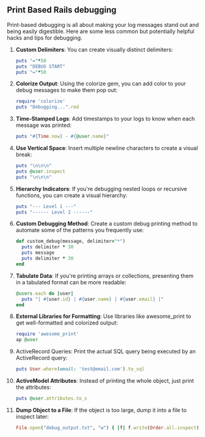 ## Print Based Rails debugging

Print-based debugging is all about making your log messages stand out and being easily digestible. Here are some less common but potentially helpful hacks and tips for debugging.

1. **Custom Delimiters**: You can create visually distinct delimiters:
   
   ```ruby
   puts "="*50
   puts "DEBUG START"
   puts "="*50
   ```
2. **Colorize Output**: Using the colorize gem, you can add color to your debug messages to make them pop out:
   
   ```ruby
   require 'colorize'
   puts "Debugging...".red
   ```

3. **Time-Stamped Logs**: Add timestamps to your logs to know when each message was printed:

   ```ruby
   puts "#{Time.now} - #{@user.name}"
   ```

4. **Use Vertical Space**: Insert multiple newline characters to create a visual break:

   ```ruby
   puts "\n\n\n"
   puts @user.inspect
   puts "\n\n\n"
   ```

5. **Hierarchy Indicators**: If you're debugging nested loops or recursive functions, you can create a visual hierarchy:

   ```ruby
   puts "--- Level 1 ---"
   puts "------ Level 2 ------"
   ```

6. **Custom Debugging Method**: Create a custom debug printing method to automate some of the patterns you frequently use:

   ```ruby
   def custom_debug(message, delimiter="*")
     puts delimiter * 30
     puts message
     puts delimiter * 30
   end
   ```

7. **Tabulate Data**: If you're printing arrays or collections, presenting them in a tabulated format can be more readable:

   ```ruby
   @users.each do |user|
     puts "| #{user.id} | #{user.name} | #{user.email} |"
   end
   ```

8. **External Libraries for Formatting**: Use libraries like awesome_print to get well-formatted and colorized output:

   ```ruby
   require 'awesome_print'
   ap @user
   ```

9. ActiveRecord Queries: Print the actual SQL query being executed by an ActiveRecord query:

   ```ruby
   puts User.where(email: 'test@email.com').to_sql
   ```

10. **ActiveModel Attributes**: Instead of printing the whole object, just print the attributes:
    ```ruby
    puts @user.attributes.to_s
    ```

11. **Dump Object to a File**: If the object is too large, dump it into a file to inspect later:

    ```ruby
    File.open("debug_output.txt", "w") { |f| f.write(Order.all.inspect) }
    ```

